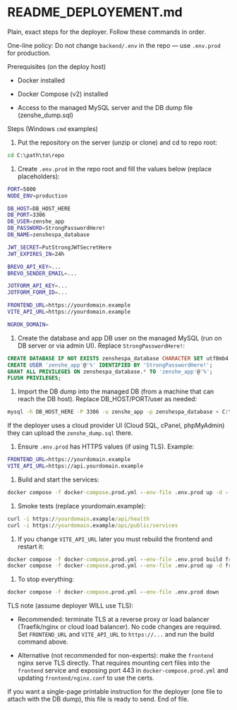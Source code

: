 # README_DEPLOYEMENT.md

Plain, exact steps for the deployer. Follow these commands in order.

One-line policy: Do not change `backend/.env` in the repo — use `.env.prod` for production.

Prerequisites (on the deploy host)

- Docker installed

- Docker Compose (v2) installed

- Access to the managed MySQL server and the DB dump file (zenshe_dump.sql)


Steps (Windows `cmd` examples)

1. Put the repository on the server (unzip or clone) and cd to repo root:

```cmd
cd C:\path\to\repo
```

1. Create `.env.prod` in the repo root and fill the values below (replace placeholders):

```bash
PORT=5000
NODE_ENV=production

DB_HOST=DB_HOST_HERE
DB_PORT=3306
DB_USER=zenshe_app
DB_PASSWORD=StrongPasswordHere!
DB_NAME=zenshespa_database

JWT_SECRET=PutStrongJWTSecretHere
JWT_EXPIRES_IN=24h

BREVO_API_KEY=...
BREVO_SENDER_EMAIL=...

JOTFORM_API_KEY=...
JOTFORM_FORM_ID=...

FRONTEND_URL=https://yourdomain.example
VITE_API_URL=https://yourdomain.example

NGROK_DOMAIN=
```

1. Create the database and app DB user on the managed MySQL (run on DB server or via admin UI). Replace `StrongPasswordHere!`:

```sql
CREATE DATABASE IF NOT EXISTS zenshespa_database CHARACTER SET utf8mb4 COLLATE utf8mb4_unicode_ci;
CREATE USER 'zenshe_app'@'%' IDENTIFIED BY 'StrongPasswordHere!';
GRANT ALL PRIVILEGES ON zenshespa_database.* TO 'zenshe_app'@'%';
FLUSH PRIVILEGES;
```

1. Import the DB dump into the managed DB (from a machine that can reach the DB host). Replace DB_HOST/PORT/user as needed:

```bash
mysql -h DB_HOST_HERE -P 3306 -u zenshe_app -p zenshespa_database < C:\path\to\zenshe_dump.sql
```

If the deployer uses a cloud provider UI (Cloud SQL, cPanel, phpMyAdmin) they can upload the `zenshe_dump.sql` there.

1. Ensure `.env.prod` has HTTPS values (if using TLS). Example:

```bash
FRONTEND_URL=https://yourdomain.example
VITE_API_URL=https://api.yourdomain.example
```

1. Build and start the services:

```cmd
docker compose -f docker-compose.prod.yml --env-file .env.prod up -d --build
```

1. Smoke tests (replace yourdomain.example):

```cmd
curl -i https://yourdomain.example/api/health
curl -i https://yourdomain.example/api/public/services
```

1. If you change `VITE_API_URL` later you must rebuild the frontend and restart it:

```cmd
docker compose -f docker-compose.prod.yml --env-file .env.prod build frontend
docker compose -f docker-compose.prod.yml --env-file .env.prod up -d frontend
```

1. To stop everything:

```cmd
docker compose -f docker-compose.prod.yml --env-file .env.prod down
```


TLS note (assume deployer WILL use TLS):

- Recommended: terminate TLS at a reverse proxy or load balancer (Traefik/nginx or cloud load balancer). No code changes are required. Set `FRONTEND_URL` and `VITE_API_URL` to `https://...` and run the build command above.

- Alternative (not recommended for non-experts): make the `frontend` nginx serve TLS directly. That requires mounting cert files into the `frontend` service and exposing port 443 in `docker-compose.prod.yml` and updating `frontend/nginx.conf` to use the certs.

If you want a single-page printable instruction for the deployer (one file to attach with the DB dump), this file is ready to send. End of file.
